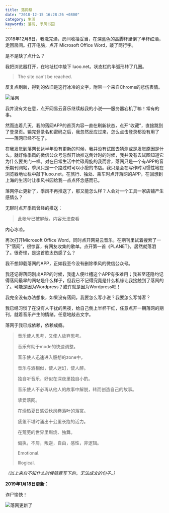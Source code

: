 ```yaml
---
title: 落网祭
date: "2018-12-15 16:28:26 +0800"
category: 生活
keywords: 落网, 季风书园
---
```

2018年12月8日，我洗完澡，房间收拾妥当，在深蓝色的高脚杯里倒了半杯红酒，走回房间。打开电脑，点开 Microsoft Office Word，敲了两行字。

<!--more-->

是不是缺了点什么？

我把浏览器打开，在地址栏中敲下 luoo.net。状态栏的半弧形转了几圈。

> The site can't be reached.

反复点刷新，得到的依旧是这行冰冷的文字，附带一个来自Chrome的悲伤表情。

![落网](/img/luoo.jpg)

我并没有太在意，点开网易云音乐继续敲我的小说——服务器宕机了嘛！常有的事。

然而连着几天，我的落网APP的首页内容一直在刷新状态，点开“收藏”，直接跳到了登录页。输完登录名和密码之后，我忽然反应过来，怎么点击登录都没有用了——落网已经不在了。

在我发觉到落网长达半年没有更新的时候，我并没有试图去猜测或是发觉原因是什么。就好像季风的微信公众号忽然开始推送倒计时的时候，我并没有去试图知道它为什么要关门一样。对在日常生活中忙碌周旋的我而言，落网只是一个有APP的音乐期刊网站，季风只是一个路过时可以小憩的书店。我只是会在写作时习惯性地在浏览器地址栏中敲下luoo.net，在旅行、独处、乘车时点开落网的APP，在回想到上海的生活时让季风书园给我一点点怀念感而已。

落网停止更新了，季风不再推送了，那又能怎么样？人会对一个工具一家店铺产生感情么？

无聊时点开季风曾经的推送：

> 此帐号已被屏蔽，内容无法查看

内心冰凉。

再次打开Microsoft Office Word，同时点开网易云音乐。在期刊里试着搜索了一下“落网”，很惊喜，有网友收集的歌单。点开第一首《PLANET》，居然就落泪了。很奇怪，是这首歌太伤感了么？

我不想卸载落网的APP，正如我至今没有删除季风的微信公众号。

我还记得落网刚出APP的时候，我逢人便吐槽这个APP有多难用；我甚至还隐约记得落网最早的网站是什么样子，但我已不记得究竟是什么机缘让我接触到了落网的了。可能是因为Wordpress？或许就是因为Wordpress吧！

我完全没有办法想象，如果没有落网，我要怎么写小说？我要怎么写博客？

我已经习惯了在没有人干扰的黑夜，给自己倒上半杯干红，任意点开一期落网的期刊，就着音乐产生的情绪，任意地敲击文字。

落网于我已成依赖，依赖成瘾。

> 音乐使人思考，又使人放弃思考。
>
> 音乐有助于mode的快速调整。
>
> 音乐使人迅速进入臆想的zone中。
>
> 音乐与酒相似，使人迷幻，使人醉。
>
> 独自听音乐，好似在深夜里独自小酌。
>
> 音乐使人不必再从他人的故事中解脱，转而创造自己的故事。
>
> 挚爱落网。
>
> 在燥热夏日感受秋风卷落叶的落寞。
>
> 疲惫不堪时涌出十公里长跑的活力。
>
> 在荒芜的世界里燃烧、独舞。
>
> 偏执，不屑，叛逆，自由，感性，非逻辑。
>
> Emotional.
>
> Illogical.

*（以上来自不知什么时候随意写下的，无法成文的句子。）*

**2019年1月18日更新：**

诈尸愉快！

![落网更新了](/img/luoo_live.jpg)
